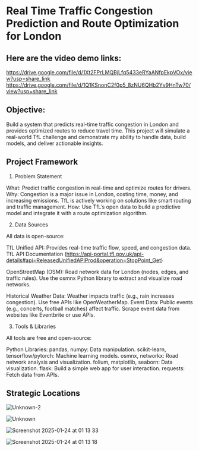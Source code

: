 # Real Time Traffic Congestion Prediction and Route Optimization for London

## Here are the video demo links:
https://drive.google.com/file/d/1Xt2FPrLMQBjLfq5433eRYaANfpEkpVOx/view?usp=share_link 
https://drive.google.com/file/d/1Q1KSnonC2f0p5_8zNU6QHb2Yv9HnTw70/view?usp=share_link
## Objective: 
Build a system that predicts real-time traffic congestion in London and provides optimized routes to reduce travel time. This project will simulate a real-world TfL challenge and demonstrate my ability to handle data, build models, and deliver actionable insights.

## Project Framework

1. Problem Statement

What: Predict traffic congestion in real-time and optimize routes for drivers.
Why: Congestion is a major issue in London, costing time, money, and increasing emissions. TfL is actively working on solutions like smart routing and traffic management.
How: Use TfL’s open data to build a predictive model and integrate it with a route optimization algorithm.

2. Data Sources

All data is open-source:

TfL Unified API:
Provides real-time traffic flow, speed, and congestion data.
TfL API Documentation (https://api-portal.tfl.gov.uk/api-details#api=ReleasedUnifiedAPIProd&operation=StopPoint_Get)

OpenStreetMap (OSM):
Road network data for London (nodes, edges, and traffic rules).
Use the osmnx Python library to extract and visualize road networks.

Historical Weather Data:
Weather impacts traffic (e.g., rain increases congestion).
Use free APIs like OpenWeatherMap.
Event Data:
Public events (e.g., concerts, football matches) affect traffic.
Scrape event data from websites like Eventbrite or use APIs.


3. Tools & Libraries

All tools are free and open-source:

Python Libraries:
pandas, numpy: Data manipulation.
scikit-learn, tensorflow/pytorch: Machine learning models.
osmnx, networkx: Road network analysis and visualization.
folium, matplotlib, seaborn: Data visualization.
flask: Build a simple web app for user interaction.
requests: Fetch data from APIs.

## Strategic Locations

![Unknown-2](https://github.com/user-attachments/assets/6b09701c-f162-4f7d-940e-98d3abd9767f)


![Unknown](https://github.com/user-attachments/assets/56414a5d-ce5d-48aa-bf85-a6613b2df29b)

![Screenshot 2025-01-24 at 01 13 33](https://github.com/user-attachments/assets/6fe258d9-2b48-4ed1-bd70-f3c3b1b615fb)


![Screenshot 2025-01-24 at 01 13 18](https://github.com/user-attachments/assets/de9cf1d0-4387-4670-963d-51d7dc799c4b)






